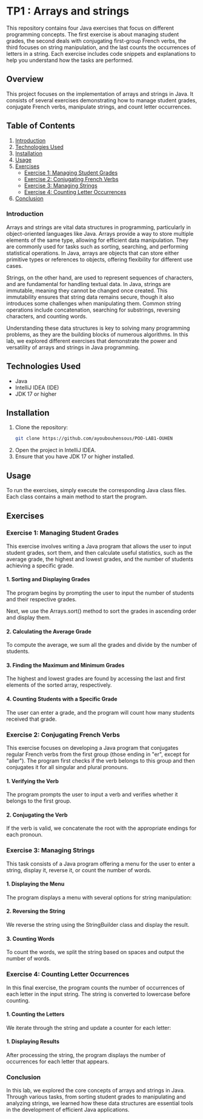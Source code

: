 # TP1 : Arrays and strings

This repository contains four Java exercises that focus on different programming concepts. The first exercise is about managing student grades, the second deals with conjugating first-group French verbs, the third focuses on string manipulation, and the last counts the occurrences of letters in a string. Each exercise includes code snippets and explanations to help you understand how the tasks are performed.


## Overview
This project focuses on the implementation of arrays and strings in Java. It consists of several exercises demonstrating how to manage student grades, conjugate French verbs, manipulate strings, and count letter occurrences. 

## Table of Contents
1. [Introduction](#introduction)
2. [Technologies Used](#technologies-used)
3. [Installation](#installation)
4. [Usage](#usage)
5. [Exercises](#exercises)
   - [Exercise 1: Managing Student Grades](#exercise-1-managing-student-grades)
   - [Exercise 2: Conjugating French Verbs](#exercise-2-conjugating-french-verbs)
   - [Exercise 3: Managing Strings](#exercise-3-managing-strings)
   - [Exercise 4: Counting Letter Occurrences](#exercise-4-counting-letter-occurrences)
6. [Conclusion](#Conclusion)

### Introduction

Arrays and strings are vital data structures in programming, particularly in object-oriented languages like Java. Arrays provide a way to store multiple elements of the same type, allowing for efficient data manipulation. They are commonly used for tasks such as sorting, searching, and performing statistical operations. In Java, arrays are objects that can store either primitive types or references to objects, offering flexibility for different use cases.

Strings, on the other hand, are used to represent sequences of characters, and are fundamental for handling textual data. In Java, strings are immutable, meaning they cannot be changed once created. This immutability ensures that string data remains secure, though it also introduces some challenges when manipulating them. Common string operations include concatenation, searching for substrings, reversing characters, and counting words.

Understanding these data structures is key to solving many programming problems, as they are the building blocks of numerous algorithms. In this lab, we explored different exercises that demonstrate the power and versatility of arrays and strings in Java programming.

 ## Technologies Used
- Java
- IntelliJ IDEA (IDE)
- JDK 17 or higher

## Installation
1. Clone the repository:
   ```bash
   git clone https://github.com/ayoubouhensous/POO-LAB1-OUHEN
2. Open the project in IntelliJ IDEA.
3. Ensure that you have JDK 17 or higher installed.


## Usage
To run the exercises, simply execute the corresponding Java class files. Each class contains a main method to start the program.


## Exercises

### Exercise 1: Managing Student Grades  
This exercise involves writing a Java program that allows the user to input student grades, sort them, and then calculate useful statistics, such as the average grade, the highest and lowest grades, and the number of students achieving a specific grade.

#### 1. Sorting and Displaying Grades  
The program begins by prompting the user to input the number of students and their respective grades.

Next, we use the Arrays.sort() method to sort the grades in ascending order and display them.


#### 2. Calculating the Average Grade
To compute the average, we sum all the grades and divide by the number of students.

#### 3. Finding the Maximum and Minimum Grades
The highest and lowest grades are found by accessing the last and first elements of the sorted array, respectively.

#### 4. Counting Students with a Specific Grade
The user can enter a grade, and the program will count how many students received that grade.

### Exercise 2: Conjugating French Verbs
This exercise focuses on developing a Java program that conjugates regular French verbs from the first group (those ending in "er", except for "aller"). The program first checks if the verb belongs to this group and then conjugates it for all singular and plural pronouns.

#### 1. Verifying the Verb
The program prompts the user to input a verb and verifies whether it belongs to the first group.

#### 2. Conjugating the Verb
If the verb is valid, we concatenate the root with the appropriate endings for each pronoun.


### Exercise 3: Managing Strings
This task consists of a Java program offering a menu for the user to enter a string, display it, reverse it, or count the number of words.

#### 1. Displaying the Menu
The program displays a menu with several options for string manipulation:

#### 2. Reversing the String
We reverse the string using the StringBuilder class and display the result.

#### 3. Counting Words
To count the words, we split the string based on spaces and output the number of words.

### Exercise 4: Counting Letter Occurrences
In this final exercise, the program counts the number of occurrences of each letter in the input string. The string is converted to lowercase before counting.

#### 1. Counting the Letters
We iterate through the string and update a counter for each letter:

#### 1. Displaying Results
After processing the string, the program displays the number of occurrences for each letter that appears.

### Conclusion
In this lab, we explored the core concepts of arrays and strings in Java. Through various tasks, from sorting student grades to manipulating and analyzing strings, we learned how these data structures are essential tools in the development of efficient Java applications.





















